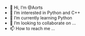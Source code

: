 - 👋 Hi, I’m @Aorts
- 👀 I’m interested in Python and C++
- 🌱 I’m currently learning Python
- 💞️ I’m looking to collaborate on ...
- 📫 How to reach me ...

<!---
Aorts/Aorts is a ✨ special ✨ repository because its `README.md` (this file) appears on your GitHub profile.
You can click the Preview link to take a look at your changes.
--->
